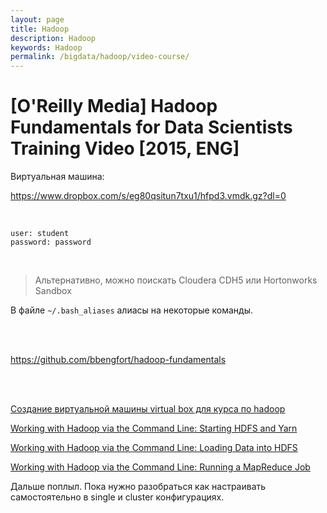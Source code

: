 ```yaml
---
layout: page
title: Hadoop
description: Hadoop
keywords: Hadoop
permalink: /bigdata/hadoop/video-course/
---
```


# [O'Reilly Media] Hadoop Fundamentals for Data Scientists Training Video [2015, ENG]

Виртуальная машина:

https://www.dropbox.com/s/eg80qsitun7txu1/hfpd3.vmdk.gz?dl=0

<br/>

    user: student
    password: password

<br/>

> Альтернативно, можно поискать Cloudera CDH5 или Hortonworks Sandbox

В файле <code>~/.bash_aliases</code> алиасы на некоторые команды.

<br/><br/>

https://github.com/bbengfort/hadoop-fundamentals

<br/><br/>

[Создание виртуальной машины virtual box для курса по hadoop](/bigdata/hadoop/crate-virtual-machine-virtual-box-for-hadoop-course/)

[Working with Hadoop via the Command Line: Starting HDFS and Yarn](/bigdata/hadoop/starting-hdfs-and-yarn/)

[Working with Hadoop via the Command Line: Loading Data into HDFS](/bigdata/hadoop/loading-data-into-hdfs/)

[Working with Hadoop via the Command Line: Running a MapReduce Job](/bigdata/hadoop/running-a-mapreduce-job/)

Дальше поплыл.
Пока нужно разобраться как настраивать самостоятельно в single и cluster конфигурациях.
